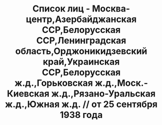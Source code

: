 ---
title: Список лиц - Москва-центр,Азербайджанская ССР,Белорусская ССР,Ленинградская
  область,Орджоникидзевский край,Украинская ССР,Белорусская ж.д.,Горьковская ж.д.,Моск.-Киевская
  ж.д.,Рязано-Уральская ж.д.,Южная ж.д. // от 25 сентября 1938 года
description: РГАСПИ, ф.17, т.11, оп.171, дело 419, лист 167
images:
- /disk/pictures/v11/17-171-419-167.jpg
- /disk/pictures/v11/17-171-419-168.jpg
- /disk/pictures/v11/17-171-419-169.jpg
- /disk/pictures/v11/17-171-419-170.jpg
- /disk/pictures/v11/17-171-419-171.jpg
- /disk/pictures/v11/17-171-419-172.jpg
---